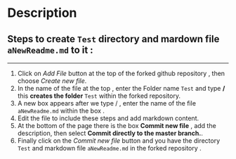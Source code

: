 # Description 
## Steps to create `Test` directory and mardown file  `aNewReadme.md` to it :

-------

1. Click on *Add File* button at the top of the forked github repository , then choose *Create new file*.
2. In the name of the file at the top , enter the Folder name `Test` and type **/** this **creates the folder** `Test` within the forked repository.
3. A new box appears after we type / , enter the name of the file `aNewReadme.md` within the box .
4. Edit the file to include these steps and add markdown content.
5. At the bottom of the page there is the box  **Commit new file** , add the description, then select **Commit directly to the master branch.**.
6. Finally click on the *Commit new file* button and you have the directory `Test` and markdown file  `aNewReadme.md` in the forked repository .
